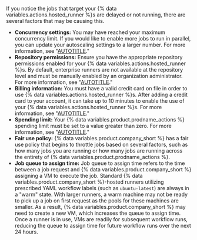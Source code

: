 If you notice the jobs that target your {% data variables.actions.hosted_runner %}s are delayed or not running, there are several factors that may be causing this.

* **Concurrency settings:** You may have reached your maximum concurrency limit. If you would like to enable more jobs to run in parallel, you can update your autoscaling settings to a larger number. For more information, see "[AUTOTITLE](/actions/using-github-hosted-runners/managing-larger-runners#configuring-autoscaling-for-larger-runners)."
* **Repository permissions:** Ensure you have the appropriate repository permissions enabled for your {% data variables.actions.hosted_runner %}s. By default, enterprise runners are not available at the repository level and must be manually enabled by an organization administrator. For more information, see "[AUTOTITLE](/actions/using-github-hosted-runners/managing-larger-runners#allowing-repositories-to-access-larger-runners)."
* **Billing information:** You must have a valid credit card on file in order to use {% data variables.actions.hosted_runner %}s. After adding a credit card to your account, it can take up to 10 minutes to enable the use of your {% data variables.actions.hosted_runner %}s. For more information, see "[AUTOTITLE](/billing/managing-your-github-billing-settings/adding-or-editing-a-payment-method)."
* **Spending limit:** Your {% data variables.product.prodname_actions %} spending limit must be set to a value greater than zero. For more information, see "[AUTOTITLE](/billing/managing-billing-for-github-actions/managing-your-spending-limit-for-github-actions)."
* **Fair use policy:** {% data variables.product.company_short %} has a fair use policy that begins to throttle jobs based on several factors, such as how many jobs you are running or how many jobs are running across the entirety of {% data variables.product.prodname_actions %}.
* **Job queue to assign time:** Job queue to assign time refers to the time between a job request and {% data variables.product.company_short %} assigning a VM to execute the job. Standard {% data variables.product.company_short %}-hosted runners utilizing prescribed YAML workflow labels (such as `ubuntu-latest`) are always in a "warm" state. With larger runners, a warm machine may not be ready to pick up a job on first request as the pools for these machines are smaller. As a result, {% data variables.product.company_short %} may need to create a new VM, which increases the queue to assign time. Once a runner is in use, VMs are readily for subsequent workflow runs, reducing the queue to assign time for future workflow runs over the next 24 hours.
